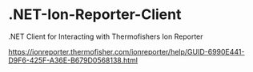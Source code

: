 # .NET-Ion-Reporter-Client
.NET Client for Interacting with Thermofishers Ion Reporter

https://ionreporter.thermofisher.com/ionreporter/help/GUID-6990E441-D9F6-425F-A36E-B679D0568138.html

